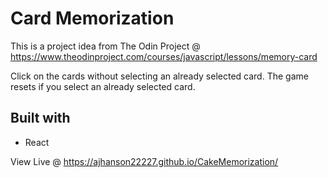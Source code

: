 # Card Memorization
This is a project idea from The Odin Project @ https://www.theodinproject.com/courses/javascript/lessons/memory-card

Click on the cards without selecting an already selected card.
The game resets if you select an already selected card.

## Built with

* React

View Live @ https://ajhanson22227.github.io/CakeMemorization/
